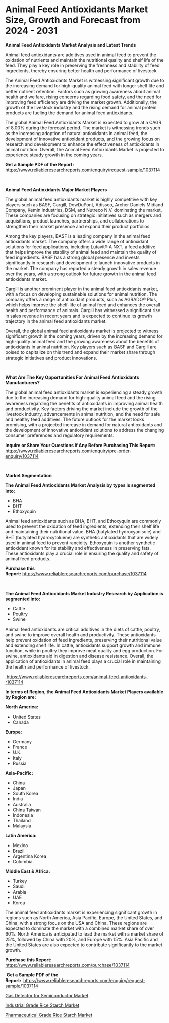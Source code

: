 <p><h1>Animal Feed Antioxidants Market Size, Growth and Forecast from 2024 - 2031</h1></p><p><strong>Animal Feed Antioxidants Market Analysis and Latest Trends</strong></p>
<p><p>Animal feed antioxidants are additives used in animal feed to prevent the oxidation of nutrients and maintain the nutritional quality and shelf life of the feed. They play a key role in preserving the freshness and stability of feed ingredients, thereby ensuring better health and performance of livestock.</p><p>The Animal Feed Antioxidants Market is witnessing significant growth due to the increasing demand for high-quality animal feed with longer shelf life and better nutrient retention. Factors such as growing awareness about animal health and welfare, rising concerns regarding food safety, and the need for improving feed efficiency are driving the market growth. Additionally, the growth of the livestock industry and the rising demand for animal protein products are fueling the demand for animal feed antioxidants.</p><p>The global Animal Feed Antioxidants Market is expected to grow at a CAGR of 8.00% during the forecast period. The market is witnessing trends such as the increasing adoption of natural antioxidants in animal feed, the development of innovative antioxidant products, and the growing focus on research and development to enhance the effectiveness of antioxidants in animal nutrition. Overall, the Animal Feed Antioxidants Market is projected to experience steady growth in the coming years.</p></p>
<p><strong>Get a Sample PDF of the Report:&nbsp;</strong> <a href="https://www.reliableresearchreports.com/enquiry/request-sample/1037114">https://www.reliableresearchreports.com/enquiry/request-sample/1037114</a></p>
<p>&nbsp;</p>
<p><strong>Animal Feed Antioxidants Major Market Players</strong></p>
<p><p>The global animal feed antioxidants market is highly competitive with key players such as BASF, Cargill, DowDuPont, Adisseo, Archer Daniels Midland Company, Kemin Industries, DSM, and Nutreco N.V. dominating the market. These companies are focusing on strategic initiatives such as mergers and acquisitions, product launches, partnerships, and collaborations to strengthen their market presence and expand their product portfolios.</p><p>Among the key players, BASF is a leading company in the animal feed antioxidants market. The company offers a wide range of antioxidant solutions for feed applications, including Lutavit® A NXT, a feed additive that helps improve the stability of animal feed and maintain the quality of feed ingredients. BASF has a strong global presence and invests significantly in research and development to launch innovative products in the market. The company has reported a steady growth in sales revenue over the years, with a strong outlook for future growth in the animal feed antioxidants market.</p><p>Cargill is another prominent player in the animal feed antioxidants market, with a focus on developing sustainable solutions for animal nutrition. The company offers a range of antioxidant products, such as AGRADO® Plus, which helps improve the shelf-life of animal feed and enhances the overall health and performance of animals. Cargill has witnessed a significant rise in sales revenue in recent years and is expected to continue its growth trajectory in the animal feed antioxidants market.</p><p>Overall, the global animal feed antioxidants market is projected to witness significant growth in the coming years, driven by the increasing demand for high-quality animal feed and the growing awareness about the benefits of antioxidants in animal nutrition. Key players such as BASF and Cargill are poised to capitalize on this trend and expand their market share through strategic initiatives and product innovations.</p></p>
<p>&nbsp;</p>
<p><strong>What Are The Key Opportunities For Animal Feed Antioxidants Manufacturers?</strong></p>
<p><p>The global animal feed antioxidants market is experiencing a steady growth due to the increasing demand for high-quality animal feed and the rising awareness regarding the benefits of antioxidants in improving animal health and productivity. Key factors driving the market include the growth of the livestock industry, advancements in animal nutrition, and the need for safe and healthy feed additives. The future outlook for the market looks promising, with a projected increase in demand for natural antioxidants and the development of innovative antioxidant solutions to address the changing consumer preferences and regulatory requirements.</p></p>
<p><strong>Inquire or Share Your Questions If Any Before Purchasing This Report:</strong> <a href="https://www.reliableresearchreports.com/enquiry/pre-order-enquiry/1037114">https://www.reliableresearchreports.com/enquiry/pre-order-enquiry/1037114</a></p>
<p>&nbsp;</p>
<p><strong>Market Segmentation</strong></p>
<p><strong>The Animal Feed Antioxidants Market Analysis by types is segmented into:</strong></p>
<p><ul><li>BHA</li><li>BHT</li><li>Ethoxyquin</li></ul></p>
<p><p>Animal feed antioxidants such as BHA, BHT, and Ethoxyquin are commonly used to prevent the oxidation of feed ingredients, extending their shelf life and maintaining their nutritional value. BHA (butylated hydroxyanisole) and BHT (butylated hydroxytoluene) are synthetic antioxidants that are widely used in animal feed to prevent rancidity. Ethoxyquin is another synthetic antioxidant known for its stability and effectiveness in preserving fats. These antioxidants play a crucial role in ensuring the quality and safety of animal feed products.</p></p>
<p><strong>Purchase this Report:&nbsp;</strong><a href="https://www.reliableresearchreports.com/purchase/1037114">https://www.reliableresearchreports.com/purchase/1037114</a></p>
<p>&nbsp;</p>
<p><strong>The Animal Feed Antioxidants Market Industry Research by Application is segmented into:</strong></p>
<p><ul><li>Cattle</li><li>Poultry</li><li>Swine</li></ul></p>
<p><p>Animal feed antioxidants are critical additives in the diets of cattle, poultry, and swine to improve overall health and productivity. These antioxidants help prevent oxidation of feed ingredients, preserving their nutritional value and extending shelf life. In cattle, antioxidants support growth and immune function, while in poultry they improve meat quality and egg production. For swine, antioxidants aid in digestion and disease resistance. Overall, the application of antioxidants in animal feed plays a crucial role in maintaining the health and performance of livestock.</p></p>
<p><a href="https://www.reliableresearchreports.com/animal-feed-antioxidants-r1037114">&nbsp;https://www.reliableresearchreports.com/animal-feed-antioxidants-r1037114</a></p>
<p><strong>In terms of Region, the Animal Feed Antioxidants Market Players available by Region are:</strong></p>
<p>
    <p> <strong> North America: </strong>
        <ul>
            <li>United States</li>
            <li>Canada</li>
        </ul>
        </p> 
    <p> <strong> Europe: </strong>
        <ul>
            <li>Germany</li>
            <li>France</li>
            <li>U.K.</li>
            <li>Italy</li>
            <li>Russia</li>
        </ul>
        </p> 
    <p> <strong> Asia-Pacific: </strong>
        <ul>
            <li>China</li>
            <li>Japan</li>
            <li>South Korea</li>
            <li>India</li>
            <li>Australia</li>
            <li>China Taiwan</li>
            <li>Indonesia</li>
            <li>Thailand</li>
            <li>Malaysia</li>
        </ul>
        </p> 
    <p> <strong> Latin America: </strong>
        <ul>
            <li>Mexico</li>
            <li>Brazil</li>
            <li>Argentina Korea</li>
            <li>Colombia</li>
        </ul>
        </p> 
    <p> <strong> Middle East & Africa: </strong>
        <ul>
            <li>Turkey</li>
            <li>Saudi</li>
            <li>Arabia</li>
            <li>UAE</li>
            <li>Korea</li>
        </ul>
    </p>
    </p>
<p><p>The animal feed antioxidants market is experiencing significant growth in regions such as North America, Asia Pacific, Europe, the United States, and China, with a strong focus on the USA and China. These regions are expected to dominate the market with a combined market share of over 60%. North America is anticipated to lead the market with a market share of 25%, followed by China with 20%, and Europe with 15%. Asia Pacific and the United States are also expected to contribute significantly to the market growth.</p></p>
<p><strong>Purchase this Report: </strong><a href="https://www.reliableresearchreports.com/purchase/1037114">https://www.reliableresearchreports.com/purchase/1037114</a></p>
<p>&nbsp;<strong>Get a Sample PDF of the Report:&nbsp;&nbsp;</strong><a href="https://www.reliableresearchreports.com/enquiry/request-sample/1037114">https://www.reliableresearchreports.com/enquiry/request-sample/1037114</a></p>
<p><strong></strong></p>
<p><p><a href="https://github.com/julian6Skinner/Market-Research-Report-List-1/blob/main/gas-detector-for-semiconductor-market.md">Gas Detector for Semiconductor Market</a></p><p><a href="https://github.com/mdmasty/Market-Research-Report-List-1/blob/main/industrial-grade-rice-starch-market.md">Industrial Grade Rice Starch Market</a></p><p><a href="https://github.com/salfordkingie/Market-Research-Report-List-1/blob/main/pharmaceutical-grade-rice-starch-market.md">Pharmaceutical Grade Rice Starch Market</a></p></p>